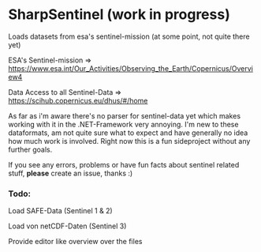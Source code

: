 # SharpSentinel (work in progress)
Loads datasets from esa's sentinel-mission (at some point, not quite there yet)

ESA's Sentinel-mission => https://www.esa.int/Our_Activities/Observing_the_Earth/Copernicus/Overview4

Data Access to all Sentinel-Data => https://scihub.copernicus.eu/dhus/#/home

As far as i'm aware there's no parser for sentinel-data yet which makes working with it in the .NET-Framework very annoying.
I'm new to these dataformats, am not quite sure what to expect and have generally no idea how much work is involved. Right now
this is a fun sideproject without any further goals. 

If you see any errors, problems or have fun facts about sentinel related stuff, **please** create an issue, thanks :)

### Todo:

Load SAFE-Data (Sentinel 1 & 2)

Load von netCDF-Daten (Sentinel 3)

Provide editor like overview over the files
